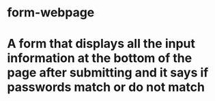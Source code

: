 # form-webpage
# A form that displays all the input information at the bottom of the page after submitting and it says if passwords match or do not match
